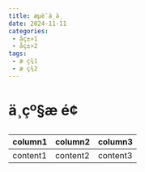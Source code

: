 ```yaml
---
title: æµè¯ä¸ä¸
date: 2024-11-11
categories:
 - åç±»1
 - åç±»2
tags:
 - æ ç­¾1
 - æ ç­¾2
---
```


# ä¸çº§æ é¢

|column1|column2|column3|
|-|-|-|
|content1|content2|content3|
